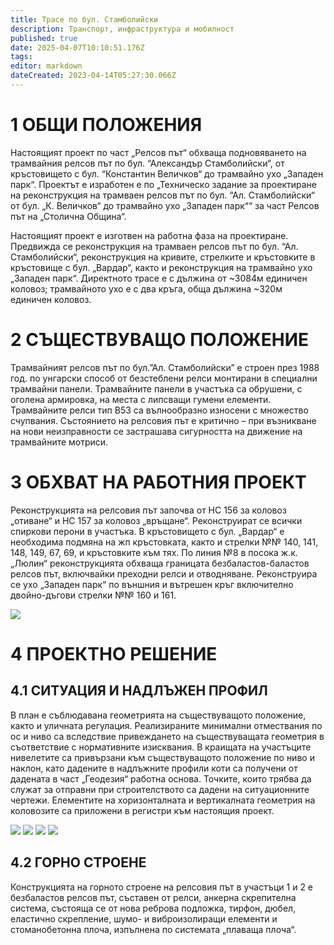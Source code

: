 ```yaml
---
title: Трасе по бул. Стамболийски
description: Транспорт, инфраструктура и мобилност
published: true
date: 2025-04-07T10:10:51.176Z
tags: 
editor: markdown
dateCreated: 2023-04-14T05:27:30.066Z
---
```


# 1 ОБЩИ ПОЛОЖЕНИЯ

Настоящият проект по част „Релсов път“ обхваща подновяването на трамвайния релсов път по бул. “Александър Стамболийски“, от кръстовището с бул. “Константин Величков“ до трамвайно ухо „Западен парк“. Проектът е изработен е по „Техническо задание за проектиране на реконструкция на трамваен релсов път по бул. “Ал. Стамболийски“ от бул. „К. Величков“ до трамвайно ухо „Западен парк““ за част Релсов път на „Столична Община“.

Настоящият проект е изготвен на работна фаза на проектиране. Предвижда се реконструкция на трамваен релсов път по бул. “Ал. Стамболийски“, реконструкция на кривите, стрелките и кръстовките в кръстовище с бул. „Вардар“, както и реконструкция на трамвайно ухо „Западен парк“. Директното трасе е с дължина от ~3084м единичен коловоз; трамвайното ухо е с два кръга, обща дължина ~320м единичен коловоз.

# 2 СЪЩЕСТВУВАЩО ПОЛОЖЕНИЕ

Трамвайният релсов път по бул.”Ал. Стамболийски” е строен през 1988 год. по унгарски способ от безстеблени релси монтирани в специални трамвайни панели. Трамвайните панели в участъка са обрушени, с оголена армировка, на места с липсващи гумени елементи. Трамвайните релси тип В53 са вълнообразно износени с множество счупвания. Състоянието на релсовия път е критично – при възникване на нови неизправности се застрашава сигурността на движение на трамвайните мотриси.

# 3 ОБХВАТ НА РАБОТНИЯ ПРОЕКТ

Реконструкцията на релсовия път започва от НС 156 за коловоз „отиване“ и НС 157 за коловоз „връщане“. Реконструират се всички спиркови перони в участъка. В кръстовището с бул. „Вардар“ е необходима подмяна на жп кръстовката, както и стрелки №№ 140, 141, 148, 149, 67, 69, и кръстовките към тях. По линия №8 в посока ж.к. „Люлин“ реконструкцията обхваща границата безбаластов-баластов релсов път, включвайки преходни релси и отводняване. Реконструира се ухо „Западен парк“ по външния и вътрешен кръг включително двойно-дъгови стрелки №№ 160 и 161.

<img src="https://demo.trinmo.org/trinmo/infrastructure/projects/00087-2023-0070-stamboliiski-tm/technical-drawings/generalen_plan.jpg">


# 4 ПРОЕКТНО РЕШЕНИЕ

## 4.1 СИТУАЦИЯ И НАДЛЪЖЕН ПРОФИЛ

В план е съблюдавана геометрията на съществуващото положение, както и уличната регулация. Реализираните минимални отмествания по ос и ниво са вследствие привеждането на съществуващата геометрия в съответствие с нормативните изисквания. В краищата на участъците нивелетите са привързани към съществуващото положение по ниво и наклон, като дадените в надлъжните профили коти са получени от дадената в част „Геодезия“ работна основа. Точките, които трябва да служат за отправни при строителството са дадени на ситуационните чертежи. Елементите на хоризонталната и вертикалната геометрия на коловозите са приложени в регистри към настоящия проект.

<img src="https://demo.trinmo.org/trinmo/infrastructure/projects/00087-2023-0070-stamboliiski-tm/technical-drawings/situacia_page_1.jpg">


<img src="https://demo.trinmo.org/trinmo/infrastructure/projects/00087-2023-0070-stamboliiski-tm/technical-drawings/situacia_page_2.jpg">


<img src="https://demo.trinmo.org/trinmo/infrastructure/projects/00087-2023-0070-stamboliiski-tm/technical-drawings/situacia_page_3.jpg">


<img src="https://demo.trinmo.org/trinmo/infrastructure/projects/00087-2023-0070-stamboliiski-tm/technical-drawings/situacia_page_4.jpg">




## 4.2 ГОРНО СТРОЕНЕ

Конструкцията на горното строене на релсовия път в участъци 1 и 2 е безбаластов релсов път, съставен от релси, анкерна скрепителна система, състояща се от нова реброва подложка, тирфон, дюбел, еластично скрепление, шумо- и виброизолиращи елементи и стоманобетонна плоча, изпълнена по системата „плаваща плоча“.


